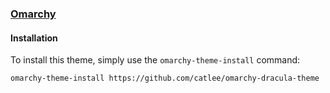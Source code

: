 ### [Omarchy](https://omarchy.org)

#### Installation

To install this theme, simply use the `omarchy-theme-install` command:

```bash
omarchy-theme-install https://github.com/catlee/omarchy-dracula-theme
```
